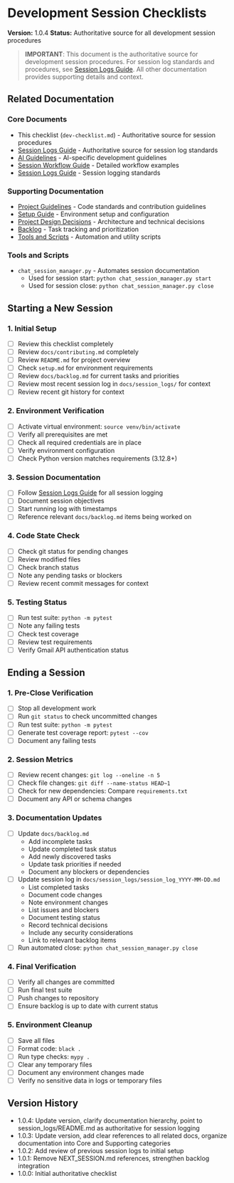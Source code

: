 # Development Session Checklists

**Version:** 1.0.4
**Status:** Authoritative source for all development session procedures

> **IMPORTANT**: This document is the authoritative source for development session procedures. For session log standards and procedures, see [Session Logs Guide](session_logs/README.md). All other documentation provides supporting details and context.

## Related Documentation

### Core Documents
- This checklist (`dev-checklist.md`) - Authoritative source for session procedures
- [Session Logs Guide](session_logs/README.md) - Authoritative source for session log standards
- [AI Guidelines](ai-guidelines.md) - AI-specific development guidelines
- [Session Workflow Guide](session-workflow.md) - Detailed workflow examples
- [Session Logs Guide](session_logs/README.md) - Session logging standards

### Supporting Documentation
- [Project Guidelines](contributing.md) - Code standards and contribution guidelines
- [Setup Guide](setup.md) - Environment setup and configuration
- [Project Design Decisions](design-decisions.md) - Architecture and technical decisions
- [Backlog](backlog.md) - Task tracking and prioritization
- [Tools and Scripts](#tools-and-scripts) - Automation and utility scripts

### Tools and Scripts
- `chat_session_manager.py` - Automates session documentation
  - Used for session start: `python chat_session_manager.py start`
  - Used for session close: `python chat_session_manager.py close`

## Starting a New Session

### 1. Initial Setup
- [ ] Review this checklist completely
- [ ] Review `docs/contributing.md` completely
- [ ] Review `README.md` for project overview
- [ ] Check `setup.md` for environment requirements
- [ ] Review `docs/backlog.md` for current tasks and priorities
- [ ] Review most recent session log in `docs/session_logs/` for context
- [ ] Review recent git history for context

### 2. Environment Verification
- [ ] Activate virtual environment: `source venv/bin/activate`
- [ ] Verify all prerequisites are met
- [ ] Check all required credentials are in place
- [ ] Verify environment configuration
- [ ] Check Python version matches requirements (3.12.8+)

### 3. Session Documentation
- [ ] Follow [Session Logs Guide](session_logs/README.md) for all session logging
- [ ] Document session objectives
- [ ] Start running log with timestamps
- [ ] Reference relevant `docs/backlog.md` items being worked on

### 4. Code State Check
- [ ] Check git status for pending changes
- [ ] Review modified files
- [ ] Check branch status
- [ ] Note any pending tasks or blockers
- [ ] Review recent commit messages for context

### 5. Testing Status
- [ ] Run test suite: `python -m pytest`
- [ ] Note any failing tests
- [ ] Check test coverage
- [ ] Review test requirements
- [ ] Verify Gmail API authentication status

## Ending a Session

### 1. Pre-Close Verification
- [ ] Stop all development work
- [ ] Run `git status` to check uncommitted changes
- [ ] Run test suite: `python -m pytest`
- [ ] Generate test coverage report: `pytest --cov`
- [ ] Document any failing tests

### 2. Session Metrics
- [ ] Review recent changes: `git log --oneline -n 5`
- [ ] Check file changes: `git diff --name-status HEAD~1`
- [ ] Check for new dependencies: Compare `requirements.txt`
- [ ] Document any API or schema changes

### 3. Documentation Updates
- [ ] Update `docs/backlog.md`
  - Add incomplete tasks
  - Update completed task status
  - Add newly discovered tasks
  - Update task priorities if needed
  - Document any blockers or dependencies
- [ ] Update session log in `docs/session_logs/session_log_YYYY-MM-DD.md`
  - List completed tasks
  - Document code changes
  - Note environment changes
  - List issues and blockers
  - Document testing status
  - Record technical decisions
  - Include any security considerations
  - Link to relevant backlog items
- [ ] Run automated close: `python chat_session_manager.py close`

### 4. Final Verification
- [ ] Verify all changes are committed
- [ ] Run final test suite
- [ ] Push changes to repository
- [ ] Ensure backlog is up to date with current status

### 5. Environment Cleanup
- [ ] Save all files
- [ ] Format code: `black .`
- [ ] Run type checks: `mypy .`
- [ ] Clear any temporary files
- [ ] Document any environment changes made
- [ ] Verify no sensitive data in logs or temporary files

## Version History
- 1.0.4: Update version, clarify documentation hierarchy, point to session_logs/README.md as authoritative for session logging
- 1.0.3: Update version, add clear references to all related docs, organize documentation into Core and Supporting categories
- 1.0.2: Add review of previous session logs to initial setup
- 1.0.1: Remove NEXT_SESSION.md references, strengthen backlog integration
- 1.0.0: Initial authoritative checklist
